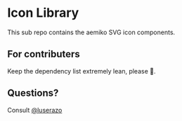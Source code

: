 # Icon Library

This sub repo contains the aemiko SVG icon components.

## For contributers

Keep the dependency list extremely lean, please 🙏.

## Questions?

Consult [@luserazo](https://github.com/luserazo)

